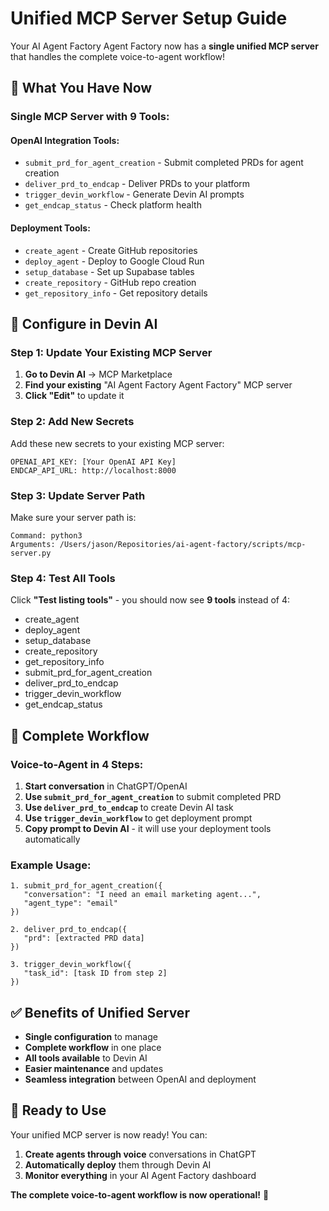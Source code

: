 # Unified MCP Server Setup Guide

Your AI Agent Factory Agent Factory now has a **single unified MCP server** that handles the complete voice-to-agent workflow!

## 🎯 **What You Have Now**

### **Single MCP Server with 9 Tools:**

#### **OpenAI Integration Tools:**
- `submit_prd_for_agent_creation` - Submit completed PRDs for agent creation
- `deliver_prd_to_endcap` - Deliver PRDs to your platform
- `trigger_devin_workflow` - Generate Devin AI prompts
- `get_endcap_status` - Check platform health

#### **Deployment Tools:**
- `create_agent` - Create GitHub repositories
- `deploy_agent` - Deploy to Google Cloud Run
- `setup_database` - Set up Supabase tables
- `create_repository` - GitHub repo creation
- `get_repository_info` - Get repository details

## 🚀 **Configure in Devin AI**

### **Step 1: Update Your Existing MCP Server**

1. **Go to Devin AI** → MCP Marketplace
2. **Find your existing** "AI Agent Factory Agent Factory" MCP server
3. **Click "Edit"** to update it

### **Step 2: Add New Secrets**

Add these new secrets to your existing MCP server:

```
OPENAI_API_KEY: [Your OpenAI API Key]
ENDCAP_API_URL: http://localhost:8000
```

### **Step 3: Update Server Path**

Make sure your server path is:
```
Command: python3
Arguments: /Users/jason/Repositories/ai-agent-factory/scripts/mcp-server.py
```

### **Step 4: Test All Tools**

Click **"Test listing tools"** - you should now see **9 tools** instead of 4:
- create_agent
- deploy_agent
- setup_database
- create_repository
- get_repository_info
- submit_prd_for_agent_creation
- deliver_prd_to_endcap
- trigger_devin_workflow
- get_endcap_status

## 🎉 **Complete Workflow**

### **Voice-to-Agent in 4 Steps:**

1. **Start conversation** in ChatGPT/OpenAI
2. **Use `submit_prd_for_agent_creation`** to submit completed PRD
3. **Use `deliver_prd_to_endcap`** to create Devin AI task
4. **Use `trigger_devin_workflow`** to get deployment prompt
5. **Copy prompt to Devin AI** - it will use your deployment tools automatically

### **Example Usage:**

```
1. submit_prd_for_agent_creation({
   "conversation": "I need an email marketing agent...",
   "agent_type": "email"
})

2. deliver_prd_to_endcap({
   "prd": [extracted PRD data]
})

3. trigger_devin_workflow({
   "task_id": [task ID from step 2]
})
```

## ✅ **Benefits of Unified Server**

- **Single configuration** to manage
- **Complete workflow** in one place
- **All tools available** to Devin AI
- **Easier maintenance** and updates
- **Seamless integration** between OpenAI and deployment

## 🎯 **Ready to Use**

Your unified MCP server is now ready! You can:

1. **Create agents through voice** conversations in ChatGPT
2. **Automatically deploy** them through Devin AI
3. **Monitor everything** in your AI Agent Factory dashboard

**The complete voice-to-agent workflow is now operational!** 🚀
